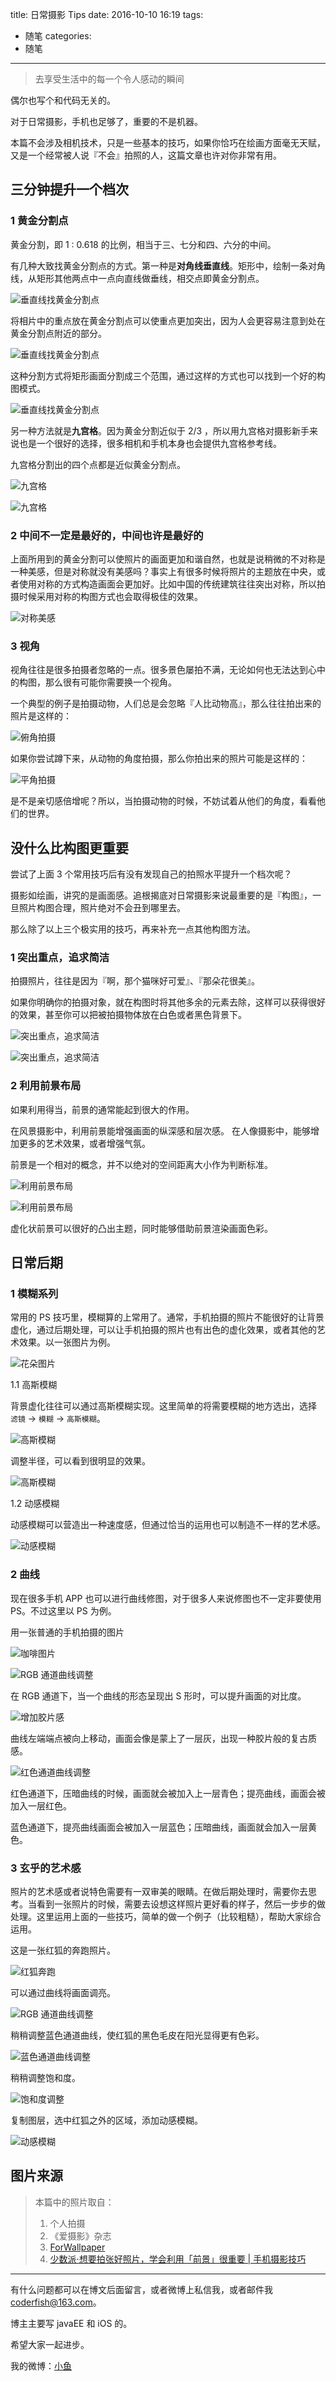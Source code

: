 title: 日常摄影 Tips
date: 2016-10-10 16:19
tags:
  - 随笔
categories:
  - 随笔
---

> 去享受生活中的每一个令人感动的瞬间

偶尔也写个和代码无关的。

<!-- More -->

对于日常摄影，手机也足够了，重要的不是机器。

本篇不会涉及相机技术，只是一些基本的技巧，如果你恰巧在绘画方面毫无天赋，又是一个经常被人说『不会』拍照的人，这篇文章也许对你非常有用。

## 三分钟提升一个档次
### 1 黄金分割点
黄金分割，即 1 : 0.618 的比例，相当于三、七分和四、六分的中间。

有几种大致找黄金分割点的方式。第一种是**对角线垂直线**。矩形中，绘制一条对角线，从矩形其他两点中一点向直线做垂线，相交点即黄金分割点。

![垂直线找黄金分割点](http://7xt4xp.com1.z0.glb.clouddn.com/blog_%E6%97%A5%E5%B8%B8%E6%91%84%E5%BD%B1%20Tips-001.png)

将相片中的重点放在黄金分割点可以使重点更加突出，因为人会更容易注意到处在黄金分割点附近的部分。

![垂直线找黄金分割点](http://7xt4xp.com1.z0.glb.clouddn.com/blog_%E6%97%A5%E5%B8%B8%E6%91%84%E5%BD%B1%20Tips-002.png)

这种分割方式将矩形画面分割成三个范围，通过这样的方式也可以找到一个好的构图模式。

![垂直线找黄金分割点](http://7xt4xp.com1.z0.glb.clouddn.com/blog_%E6%97%A5%E5%B8%B8%E6%91%84%E5%BD%B1%20Tips-003.png)

另一种方法就是**九宫格**。因为黄金分割近似于 2/3 ，所以用九宫格对摄影新手来说也是一个很好的选择，很多相机和手机本身也会提供九宫格参考线。

九宫格分割出的四个点都是近似黄金分割点。

![九宫格](http://7xt4xp.com1.z0.glb.clouddn.com/blog_%E6%97%A5%E5%B8%B8%E6%91%84%E5%BD%B1%20Tips-004.png)

![九宫格](http://7xt4xp.com1.z0.glb.clouddn.com/blog_%E6%97%A5%E5%B8%B8%E6%91%84%E5%BD%B1%20Tips-005.png)

### 2 中间不一定是最好的，中间也许是最好的

上面所用到的黄金分割可以使照片的画面更加和谐自然，也就是说稍微的不对称是一种美感，但是对称就没有美感吗？事实上有很多时候将照片的主题放在中央，或者使用对称的方式构造画面会更加好。比如中国的传统建筑往往突出对称，所以拍摄时候采用对称的构图方式也会取得极佳的效果。

![对称美感](http://7xt4xp.com1.z0.glb.clouddn.com/blog_%E6%97%A5%E5%B8%B8%E6%91%84%E5%BD%B1%20Tips-006.jpg)

### 3 视角

视角往往是很多拍摄者忽略的一点。很多景色屡拍不满，无论如何也无法达到心中的构图，那么很有可能你需要换一个视角。

一个典型的例子是拍摄动物，人们总是会忽略『人比动物高』，那么往往拍出来的照片是这样的：

![俯角拍摄](http://7xt4xp.com1.z0.glb.clouddn.com/blog_%E6%97%A5%E5%B8%B8%E6%91%84%E5%BD%B1%20Tips-007.jpg)

如果你尝试蹲下来，从动物的角度拍摄，那么你拍出来的照片可能是这样的：

![平角拍摄](http://7xt4xp.com1.z0.glb.clouddn.com/blog_%E6%97%A5%E5%B8%B8%E6%91%84%E5%BD%B1%20Tips-008.jpg)

是不是亲切感倍增呢？所以，当拍摄动物的时候，不妨试着从他们的角度，看看他们的世界。

## 没什么比构图更重要

尝试了上面 3 个常用技巧后有没有发现自己的拍照水平提升一个档次呢？

摄影如绘画，讲究的是画面感。追根揭底对日常摄影来说最重要的是『构图』，一旦照片构图合理，照片绝对不会丑到哪里去。

那么除了以上三个极实用的技巧，再来补充一点其他构图方法。

### 1 突出重点，追求简洁

拍摄照片，往往是因为『啊，那个猫咪好可爱』、『那朵花很美』。

如果你明确你的拍摄对象，就在构图时将其他多余的元素去除，这样可以获得很好的效果，甚至你可以把被拍摄物体放在白色或者黑色背景下。

![突出重点，追求简洁](http://7xt4xp.com1.z0.glb.clouddn.com/blog_%E6%97%A5%E5%B8%B8%E6%91%84%E5%BD%B1%20Tips-009.png)

![突出重点，追求简洁](http://7xt4xp.com1.z0.glb.clouddn.com/blog_%E6%97%A5%E5%B8%B8%E6%91%84%E5%BD%B1%20Tips-010.jpg)

### 2 利用前景布局

如果利用得当，前景的通常能起到很大的作用。

在风景摄影中，利用前景能增强画面的纵深感和层次感。
在人像摄影中，能够增加更多的艺术效果，或者增强气氛。

前景是一个相对的概念，并不以绝对的空间距离大小作为判断标准。

![利用前景布局](http://7xt4xp.com1.z0.glb.clouddn.com/blog_%E6%97%A5%E5%B8%B8%E6%91%84%E5%BD%B1%20Tips-011.jpg)

![利用前景布局](http://7xt4xp.com1.z0.glb.clouddn.com/blog_%E6%97%A5%E5%B8%B8%E6%91%84%E5%BD%B1%20Tips-012.jpg)

虚化状前景可以很好的凸出主题，同时能够借助前景渲染画面色彩。

## 日常后期
### 1 模糊系列

常用的 PS 技巧里，模糊算的上常用了。通常，手机拍摄的照片不能很好的让背景虚化，通过后期处理，可以让手机拍摄的照片也有出色的虚化效果，或者其他的艺术效果。以一张图片为例。

![花朵图片](http://7xt4xp.com1.z0.glb.clouddn.com/blog_%E6%97%A5%E5%B8%B8%E6%91%84%E5%BD%B1%20Tips-017.jpg)

1.1 高斯模糊

背景虚化往往可以通过高斯模糊实现。这里简单的将需要模糊的地方选出，选择 `滤镜` -> `模糊` -> `高斯模糊`。

![高斯模糊](http://7xt4xp.com1.z0.glb.clouddn.com/blog_%E6%97%A5%E5%B8%B8%E6%91%84%E5%BD%B1%20Tips-018.png)
	
调整半径，可以看到很明显的效果。

![高斯模糊](http://7xt4xp.com1.z0.glb.clouddn.com/blog_%E6%97%A5%E5%B8%B8%E6%91%84%E5%BD%B1%20Tips-019.png)
	
1.2 动感模糊

动感模糊可以营造出一种速度感，但通过恰当的运用也可以制造不一样的艺术感。

![动感模糊](http://7xt4xp.com1.z0.glb.clouddn.com/blog_%E6%97%A5%E5%B8%B8%E6%91%84%E5%BD%B1%20Tips-020.png)

### 2 曲线

现在很多手机 APP 也可以进行曲线修图，对于很多人来说修图也不一定非要使用 PS。不过这里以 PS 为例。

用一张普通的手机拍摄的图片 

![咖啡图片](http://7xt4xp.com1.z0.glb.clouddn.com/blog_%E6%97%A5%E5%B8%B8%E6%91%84%E5%BD%B1%20Tips-013.png)

![RGB 通道曲线调整](http://7xt4xp.com1.z0.glb.clouddn.com/blog_%E6%97%A5%E5%B8%B8%E6%91%84%E5%BD%B1%20Tips-014.png)

在 RGB 通道下，当一个曲线的形态呈现出 S 形时，可以提升画面的对比度。

![增加胶片感](http://7xt4xp.com1.z0.glb.clouddn.com/blog_%E6%97%A5%E5%B8%B8%E6%91%84%E5%BD%B1%20Tips-015.png)

曲线左端端点被向上移动，画面会像是蒙上了一层灰，出现一种胶片般的复古质感。

![红色通道曲线调整](http://7xt4xp.com1.z0.glb.clouddn.com/blog_%E6%97%A5%E5%B8%B8%E6%91%84%E5%BD%B1%20Tips-016.png)

红色通道下，压暗曲线的时候，画面就会被加入上一层青色；提亮曲线，画面会被加入一层红色。

蓝色通道下，提亮曲线画面会被加入一层蓝色；压暗曲线，画面就会加入一层黄色。

### 3 玄乎的艺术感

照片的艺术感或者说特色需要有一双审美的眼睛。在做后期处理时，需要你去思考。当看到一张照片的时候，需要去设想这样照片更好看的样子，然后一步步的做处理。这里运用上面的一些技巧，简单的做一个例子（比较粗糙），帮助大家综合运用。

这是一张红狐的奔跑照片。

![红狐奔跑](http://7xt4xp.com1.z0.glb.clouddn.com/blog_%E6%97%A5%E5%B8%B8%E6%91%84%E5%BD%B1%20Tips-021.png)

可以通过曲线将画面调亮。

![RGB 通道曲线调整](http://7xt4xp.com1.z0.glb.clouddn.com/blog_%E6%97%A5%E5%B8%B8%E6%91%84%E5%BD%B1%20Tips-022.png)

稍稍调整蓝色通道曲线，使红狐的黑色毛皮在阳光显得更有色彩。

![蓝色通道曲线调整](http://7xt4xp.com1.z0.glb.clouddn.com/blog_%E6%97%A5%E5%B8%B8%E6%91%84%E5%BD%B1%20Tips-023.png)

稍稍调整饱和度。

![饱和度调整](http://7xt4xp.com1.z0.glb.clouddn.com/blog_%E6%97%A5%E5%B8%B8%E6%91%84%E5%BD%B1%20Tips-024.png)

复制图层，选中红狐之外的区域，添加动感模糊。

![动感模糊](http://7xt4xp.com1.z0.glb.clouddn.com/blog_%E6%97%A5%E5%B8%B8%E6%91%84%E5%BD%B1%20Tips-025.png)

## 图片来源

> 本篇中的照片取自：
> 1. 个人拍摄
> 2. 《爱摄影》杂志
> 3. [ForWallpaper](http://cn.forwallpaper.com/)
> 4. [少数派·想要拍张好照片，学会利用「前景」很重要 | 手机摄影技巧](http://sspai.com/33571)

----

有什么问题都可以在博文后面留言，或者微博上私信我，或者邮件我<coderfish@163.com>。

博主主要写 javaEE 和 iOS 的。

希望大家一起进步。

我的微博：[小鱼](http://weibo.com/coderfish/)

